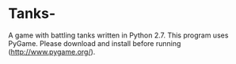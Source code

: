 Tanks-
======

A game with battling tanks written in Python 2.7. This program uses PyGame. Please download and install before running (http://www.pygame.org/).

